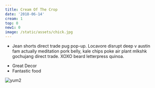 ```yaml
---
title: Cream Of The Crop
date: '2018-06-14'
cream: 1
top: 0
new1: 0
image: /static/assets/chick.jpg
---
```

* Jean shorts direct trade pug pop-up. Locavore disrupt deep v austin fam actually meditation pork belly, kale chips poke air plant mlkshk gochujang direct trade. XOXO beard letterpress quinoa.

<!-- end -->

* Great Decor
* Fantastic food

![yum2](/assets/chick.jpg)
